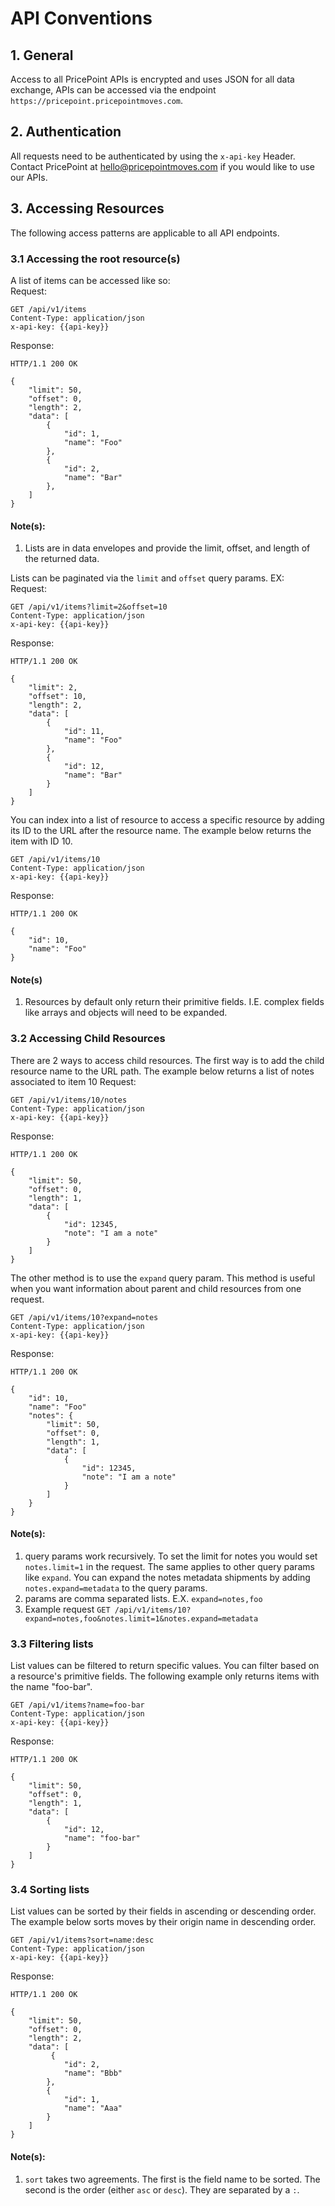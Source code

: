 # API Conventions


## 1. General
Access to all PricePoint APIs is encrypted and uses JSON for all data exchange, APIs can be accessed via the endpoint `https://pricepoint.pricepointmoves.com`.

## 2. Authentication

All requests need to be authenticated by using the `x-api-key` Header. Contact PricePoint at [hello@pricepointmoves.com](mailto:hello@pricepointmoves.com) if you would like to use our APIs.

## 3. Accessing Resources
The following access patterns are applicable to all API endpoints.
### 3.1 Accessing the root resource(s)  
A list of items can be accessed like so:   
Request:
```
GET /api/v1/items
Content-Type: application/json
x-api-key: {{api-key}}
```
Response:
```
HTTP/1.1 200 OK

{
    "limit": 50,
    "offset": 0,
    "length": 2,
    "data": [
        {
            "id": 1,
            "name": "Foo"
        },
        {
            "id": 2,
            "name": "Bar"
        },
    ]
}
```
#### Note(s):
1. Lists are in data envelopes and provide the limit, offset, and length of the returned data.

Lists can be paginated via the `limit` and `offset` query params. EX:    
Request:
```
GET /api/v1/items?limit=2&offset=10
Content-Type: application/json
x-api-key: {{api-key}}
```
Response:
```
HTTP/1.1 200 OK

{
    "limit": 2,
    "offset": 10,
    "length": 2,
    "data": [
        {
            "id": 11,
            "name": "Foo"
        },
        {
            "id": 12,
            "name": "Bar"
        }
    ]
}
```

You can index into a list of resource to access a specific resource by adding its ID to the URL after the resource name. The example below returns the item with ID 10.
```
GET /api/v1/items/10
Content-Type: application/json
x-api-key: {{api-key}}
```
Response:
```
HTTP/1.1 200 OK

{
    "id": 10,
    "name": "Foo"
}
```
#### Note(s)
1. Resources by default only return their primitive fields. I.E. complex fields like arrays and objects will need to be expanded.

### 3.2 Accessing Child Resources
There are 2 ways to access child resources. The first way is to add the child resource name to the URL path. The example below returns a list of notes associated to item 10
Request:
```
GET /api/v1/items/10/notes
Content-Type: application/json
x-api-key: {{api-key}}
```
Response:
```
HTTP/1.1 200 OK

{
    "limit": 50,
    "offset": 0,
    "length": 1,
    "data": [
        {
            "id": 12345,
            "note": "I am a note"
        }
    ]
}
```
The other method is to use the `expand` query param. This method is useful when you want information about parent and child resources from one request.
```
GET /api/v1/items/10?expand=notes
Content-Type: application/json
x-api-key: {{api-key}}
```
Response:
```
HTTP/1.1 200 OK

{
    "id": 10,
    "name": "Foo"
    "notes": {
        "limit": 50,
        "offset": 0,
        "length": 1,
        "data": [
            {
                "id": 12345,
                "note": "I am a note"
            }
        ]
    }
}
```
#### Note(s):
1. query params work recursively. To set the limit for notes you would set `notes.limit=1` in the request. The same applies to other query params like `expand`. You can expand the notes metadata shipments by adding `notes.expand=metadata` to the query params.
1. params are comma separated lists. E.X. `expand=notes,foo`
1. Example request `GET /api/v1/items/10?expand=notes,foo&notes.limit=1&notes.expand=metadata`

### 3.3 Filtering lists
List values can be filtered to return specific values. You can filter based on a resource's primitive fields. The following example only returns items with the name "foo-bar".
```
GET /api/v1/items?name=foo-bar
Content-Type: application/json
x-api-key: {{api-key}}
```
Response:
```
HTTP/1.1 200 OK

{
    "limit": 50,
    "offset": 0,
    "length": 1,
    "data": [
        {
            "id": 12,
            "name": "foo-bar"
        }
    ]
}
```
### 3.4 Sorting lists
List values can be sorted by their fields in ascending or descending order. The example below sorts moves by their origin name in descending order.
```
GET /api/v1/items?sort=name:desc
Content-Type: application/json
x-api-key: {{api-key}}
```
Response:
```
HTTP/1.1 200 OK

{
    "limit": 50,
    "offset": 0,
    "length": 2,
    "data": [
         {
            "id": 2,
            "name": "Bbb"
        },
        {
            "id": 1,
            "name": "Aaa"
        }       
    ]
}
```
#### Note(s):
1. `sort` takes two agreements. The first is the field name to be sorted. The second is the order (either `asc` or `desc`). They are separated by a `:`.